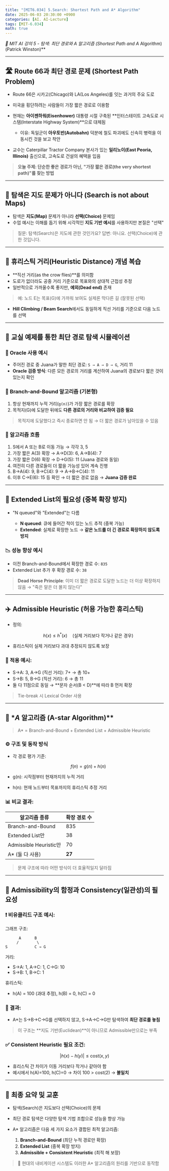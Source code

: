 ```yaml
---
title: "[MIT6.034] 5.Search: Shortest Path and A* Algorithm"
date: 2025-06-03 20:30:00 +0900
categories: [AI. AI-Lecture]
tags: [MIT-6.034]
math: true
---
```


**📘 MIT AI 강의 5 - 탐색: 최단 경로와 A* 알고리즘 (Shortest Path and A* Algorithm) (Patrick Winston)**

---

## 🛣️ **Route 66과 최단 경로 문제 (Shortest Path Problem)**

* Route 66은 시카고(Chicago)와 LA(Los Angeles)를 잇는 과거의 주요 도로
* 미국을 횡단하려는 사람들이 가장 짧은 경로로 이용함
* 현재는 **아이젠하워(Eisenhower)** 대통령 시절 구축된 \*\*인터스테이트 고속도로 시스템(Interstate Highway System)\*\*으로 대체됨

  * 이유: 독일군이 **아우토반(Autobahn)** 덕분에 철도 파괴에도 신속히 병력을 이동시킨 것을 보고 착안
* 교수는 Caterpillar Tractor Company 본사가 있는 **일리노이(East Peoria, Illinois)** 출신으로, 고속도로 건설의 혜택을 입음

> **오늘 주제: 단순한 좋은 경로가 아닌, "가장 짧은 경로(the very shortest path)"를 찾는 방법**

---

## 🧭 **탐색은 지도 문제가 아니다 (Search is not about Maps)**

* 탐색은 **지도(Map)** 문제가 아니라 **선택(Choice)** 문제임
* 수업 예시는 이해를 돕기 위해 시각적인 **지도 기반 예시**를 사용하지만 본질은 "선택"

> 질문: 탐색(Search)은 지도에 관한 것인가요?
> 답변: 아니요. 선택(Choice)에 관한 것입니다.

---

## 📏 **휴리스틱 거리(Heuristic Distance) 개념 복습**

* \*\*직선 거리(as the crow flies)\*\*를 의미함
* 도로가 없더라도 공중 거리 기준으로 목표와의 상대적 근접성 추정
* 일반적으로 가까울수록 좋지만, **예외(Dead end)** 존재

> 예: 노드 E는 목표(G)에 가까워 보여도 실제론 막다른 길 (잘못된 선택)

* **Hill Climbing / Beam Search**에서도 동일하게 직선 거리를 기준으로 다음 노드를 선택

---

## 🧪 **교실 예제를 통한 최단 경로 탐색 시뮬레이션**

### 🎯 Oracle 사용 예시

* 주어진 경로 중 Juana가 말한 최단 경로: `S → A → D → G`, 거리 11
* **Oracle 검증 방식**: 다른 모든 경로의 거리를 계산하여 Juana의 경로보다 짧은 것이 있는지 확인

### 🧠 Branch-and-Bound 알고리즘 (기본형)

1. 항상 현재까지 누적 거리(`g(n)`)가 가장 짧은 경로를 확장
2. 목적지(G)에 도달한 뒤에도 **다른 경로의 거리와 비교하여 검증 필요**

> 목적지에 도달했다고 즉시 종료하면 안 됨 → 더 짧은 경로가 남아있을 수 있음

### 🔄 알고리즘 흐름

1. S에서 A 또는 B로 이동 가능 → 각각 3, 5
2. 가장 짧은 A(3) 확장 → A→D(3): 6, A→B(4): 7
3. 가장 짧은 D(6) 확장 → D→G(5): 11 (Juana 경로와 동일)
4. 여전히 다른 경로들이 더 짧을 가능성 있어 계속 진행
5. B→A(4): 9, B→C(4): 9 → A→B→C(4): 11
6. 이후 C→E(6): 15 등 확인 → 더 짧은 경로 없음 → **Juana 검증 완료**

---

## 🧾 **Extended List의 필요성 (중복 확장 방지)**

* "N queued"와 "Extended"는 다름

  * **N queued**: 큐에 들어간 적이 있는 노드 추적 (중복 가능)
  * **Extended**: 실제로 확장한 노드 → **같은 노드를 더 긴 경로로 확장하지 않도록 방지**

### 📉 성능 향상 예시

* 이전 Branch-and-Bound에서 확장한 경로 수: `835`
* Extended List 추가 후 확장 경로 수: `38`

> **Dead Horse Principle**: 이미 더 짧은 경로로 도달한 노드는 더 이상 확장하지 않음 → "죽은 말은 더 몰지 않는다"

---

## ✈️ **Admissible Heuristic (허용 가능한 휴리스틱)**

* 정의:

  $$
  h(x) \leq h^*(x)  \quad \text{(실제 거리보다 작거나 같은 경우)}
  $$
* 휴리스틱이 실제 거리보다 과대 추정되지 않도록 보장

### 📌 적용 예시:

* S→A: 3, A→G (직선 거리): 7+ → 총 10+
* S→B: 5, B→G (직선 거리): 6 → 총 11
* 둘 다 11점으로 동일 → \*\*문자 순서(B < D)\*\*에 따라 B 먼저 확장

> Tie-break 시 Lexical Order 사용

---

## 🌟 **A* 알고리즘 (A-star Algorithm)*\*

> A\* = Branch-and-Bound + Extended List + Admissible Heuristic

### ⚙️ 구조 및 동작 방식

* 각 경로 평가 기준:

  $$
  f(n) = g(n) + h(n)
  $$
* g(n): 시작점부터 현재까지의 누적 거리
* h(n): 현재 노드부터 목표까지의 휴리스틱 추정 거리

### 📊 비교 결과:

| 알고리즘 종류               | 확장 경로 수 |
| --------------------- | ------- |
| Branch-and-Bound      | 835     |
| Extended List만        | 38      |
| Admissible Heuristic만 | 70      |
| A\* (둘 다 사용)          | **27**  |

> 문제 구조에 따라 어떤 방식이 더 효율적일지 달라짐

---

## 🧨 **Admissibility의 함정과 Consistency(일관성)의 필요성**

### ❗ 비유클리드 구조 예시:

그래프 구조:

```
      A      B
     /        \
S            C → G
```

거리:

* S→A: 1, A→C: 1, C→G: 10
* S→B: 1, B→C: 1

휴리스틱:

* h(A) = 100 (과대 추정), h(B) = 0, h(C) = 0

### 🚫 결과:

* A\*는 S→B→C→G를 선택하지 않고, S→A→C→G만 탐색하여 **최단 경로를 놓침**

> 이 구조는 \*\*지도 기반(Euclidean)\*\*이 아니므로 Admissible만으로는 부족

### ✅ Consistent Heuristic 필요 조건:

$$
|h(x) - h(y)| \leq \text{cost}(x, y)
$$

* 휴리스틱 간 차이가 이동 거리보다 작거나 같아야 함
* 예시에서 h(A)=100, h(C)=0 → 차이 100 > cost(2) → **불일치**

---

## 🧠 **최종 요약 및 교훈**

* 탐색(Search)은 지도보다 선택(Choice)의 문제
* 최단 경로 탐색은 다양한 탐색 기법 조합으로 성능을 향상 가능
* A\* 알고리즘은 다음 세 가지 요소가 결합된 최적 알고리즘:

  1. **Branch-and-Bound** (최단 누적 경로만 확장)
  2. **Extended List** (중복 확장 방지)
  3. **Admissible + Consistent Heuristic** (최적 해 보장)

> 📍 현대의 내비게이션 시스템도 이러한 A\* 알고리즘의 원리를 기반으로 동작함
